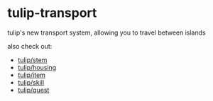 # tulip-transport

tulip's new transport system, allowing you to travel between islands

also check out:
- [tulip/stem](https://github.com/tulip-mc/stem)
- [tulip/housing](https://github.com/tulip-mc/housing)
- [tulip/item](https://github.com/tulip-mc/item)
- [tulip/skill](https://github.com/tulip-mc/skill)
- [tulip/quest](https://github.com/tulip-mc/quest)